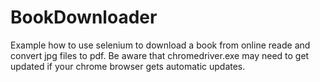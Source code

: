 # BookDownloader
Example how to use selenium to download a book from online reade and convert jpg files to pdf.
Be aware that chromedriver.exe may need to get updated if your chrome browser gets automatic updates.
